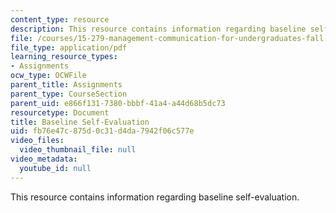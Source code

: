 ```yaml
---
content_type: resource
description: This resource contains information regarding baseline self-evaluation.
file: /courses/15-279-management-communication-for-undergraduates-fall-2012/fb76e47c875d0c31d4da7942f06c577e_MIT15_279F12_eval_baseline.pdf
file_type: application/pdf
learning_resource_types:
- Assignments
ocw_type: OCWFile
parent_title: Assignments
parent_type: CourseSection
parent_uid: e866f131-7380-bbbf-41a4-a44d68b5dc73
resourcetype: Document
title: Baseline Self-Evaluation
uid: fb76e47c-875d-0c31-d4da-7942f06c577e
video_files:
  video_thumbnail_file: null
video_metadata:
  youtube_id: null
---
```

This resource contains information regarding baseline self-evaluation.

